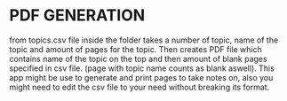# PDF GENERATION

from topics.csv file inside the folder takes a number of topic, name of the topic and amount of pages for the topic.
Then creates PDF file which contains name of the topic on the top and then amount of blank pages specified in csv file. (page with topic name counts as blank aswell).
This app might be use to generate and print pages to take notes on, also you might need to edit the csv file to your need without breaking its format.
